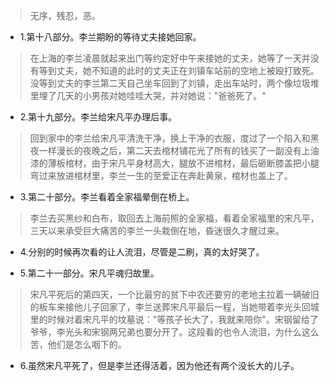 >无序，残忍，恶。

- 1.第十八部分。李兰期盼的等待丈夫接她回家。

>在上海的李兰凌晨就起来出门等约定好中午来接她的丈夫，她等了一天并没有等到丈夫，她不知道的此时的丈夫正在刘镇车站前的空地上被殴打致死。没等到丈夫的李兰第二天自己坐车回到了刘镇，走出车站时，两个像垃圾堆里埋了几天的小男孩对她哇哇大哭，并对她说："爸爸死了。"

- 2.第十九部分。李兰给宋凡平办理后事。

>回到家中的李兰给宋凡平清洗干净，换上干净的衣服，度过了一个陷入和黑夜一样漫长的夜晚之后，第二天去棺材铺花光了所有的钱买了一副没有上油漆的薄板棺材，由于宋凡平身材高大，腿放不进棺材，最后砸断膝盖把小腿弯过来放进棺材里，李兰一生的至爱正在奔赴黄泉，棺材也盖上了。

- 3.第二十部分。李兰看着全家福晕倒在桥上。

>李兰去买黑纱和白布，取回去上海前照的全家福，看着全家福里的宋凡平，三天以来承受巨大痛苦的李兰一头栽倒在地，昏迷很久才醒过来。

- 4.分别的时候再次看的让人流泪，尽管是二刷，真的太好哭了。

- 5.第二十一部分。宋凡平魂归故里。
  
>宋凡平死后的第四天，一个比最穷的贫下中农还要穷的老地主拉着一辆破旧的板车来接他儿子回家了，李兰送葬宋凡平最后一程，当她带着李光头回城里的时候对着宋凡平的坟墓说："等孩子长大了，我就来陪你"。宋钢留给了爷爷，李光头和宋钢两兄弟也要分开了。这段看的也令人流泪，为什么这么苦，他们是怎么咽下的。

- 6.虽然宋凡平死了，但是李兰还得活着，因为他还有两个没长大的儿子。
